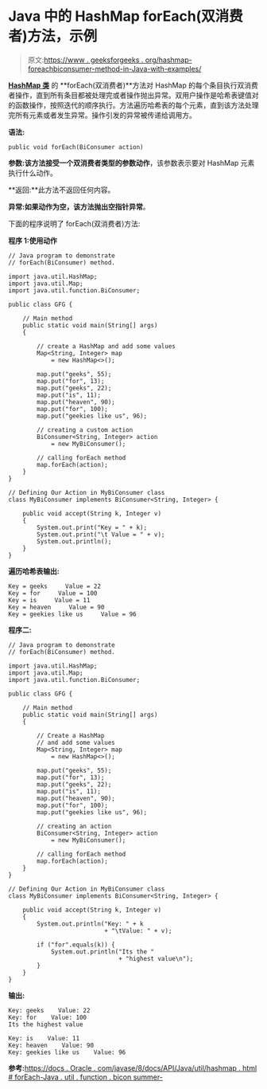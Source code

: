 # Java 中的 HashMap forEach(双消费者)方法，示例

> 原文:[https://www . geeksforgeeks . org/hashmap-foreachbiconsumer-method-in-Java-with-examples/](https://www.geeksforgeeks.org/hashmap-foreachbiconsumer-method-in-java-with-examples/)

**[HashMap 类](https://www.geeksforgeeks.org/java-util-hashmap-in-java-with-examples/)** 的 **forEach(双消费者)**方法对 HashMap 的每个条目执行双消费者操作，直到所有条目都被处理完或者操作抛出异常。双用户操作是哈希表键值对的函数操作，按照迭代的顺序执行。方法遍历哈希表的每个元素，直到该方法处理完所有元素或者发生异常。操作引发的异常被传递给调用方。

**语法:**

```
public void forEach(BiConsumer action)
```

**参数:**该方法接受一个双消费者类型的参数**动作**，该参数表示要对 HashMap 元素执行什么动作。

**返回:**此方法不返回任何内容。

**异常:**如果动作为空，该方法抛出**空指针异常**。

下面的程序说明了 forEach(双消费者)方法:

**程序 1:使用动作**

```
// Java program to demonstrate
// forEach(BiConsumer) method.

import java.util.HashMap;
import java.util.Map;
import java.util.function.BiConsumer;

public class GFG {

    // Main method
    public static void main(String[] args)
    {

        // create a HashMap and add some values
        Map<String, Integer> map
            = new HashMap<>();

        map.put("geeks", 55);
        map.put("for", 13);
        map.put("geeks", 22);
        map.put("is", 11);
        map.put("heaven", 90);
        map.put("for", 100);
        map.put("geekies like us", 96);

        // creating a custom action
        BiConsumer<String, Integer> action
            = new MyBiConsumer();

        // calling forEach method
        map.forEach(action);
    }
}

// Defining Our Action in MyBiConsumer class
class MyBiConsumer implements BiConsumer<String, Integer> {

    public void accept(String k, Integer v)
    {
        System.out.print("Key = " + k);
        System.out.print("\t Value = " + v);
        System.out.println();
    }
}
```

**遍历哈希表输出:**

```
Key = geeks     Value = 22
Key = for     Value = 100
Key = is     Value = 11
Key = heaven     Value = 90
Key = geekies like us     Value = 96

```

**程序二:**

```
// Java program to demonstrate
// forEach(BiConsumer) method.

import java.util.HashMap;
import java.util.Map;
import java.util.function.BiConsumer;

public class GFG {

    // Main method
    public static void main(String[] args)
    {

        // Create a HashMap
        // and add some values
        Map<String, Integer> map
            = new HashMap<>();

        map.put("geeks", 55);
        map.put("for", 13);
        map.put("geeks", 22);
        map.put("is", 11);
        map.put("heaven", 90);
        map.put("for", 100);
        map.put("geekies like us", 96);

        // creating an action
        BiConsumer<String, Integer> action
            = new MyBiConsumer();

        // calling forEach method
        map.forEach(action);
    }
}

// Defining Our Action in MyBiConsumer class
class MyBiConsumer implements BiConsumer<String, Integer> {

    public void accept(String k, Integer v)
    {
        System.out.println("Key: " + k
                           + "\tValue: " + v);

        if ("for".equals(k)) {
            System.out.println("Its the "
                               + "highest value\n");
        }
    }
}
```

**输出:**

```
Key: geeks    Value: 22
Key: for    Value: 100
Its the highest value

Key: is    Value: 11
Key: heaven    Value: 90
Key: geekies like us    Value: 96

```

**参考:**[https://docs . Oracle . com/javase/8/docs/API/Java/util/hashmap . html # forEach-Java . util . function . bicon summer-](https://docs.oracle.com/javase/8/docs/api/java/util/HashMap.html#forEach-java.util.function.BiConsumer-)